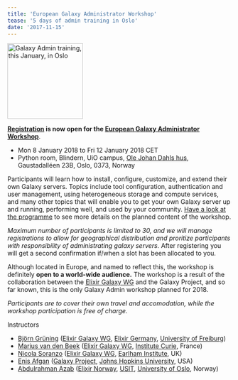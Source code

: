 ```yaml
---
title: 'European Galaxy Administrator Workshop'
tease: '5 days of admin training in Oslo'
date: '2017-11-15'
---
```

[<img class="float-right" src="/src/images/logos/ElixirNoTextLogo.png" alt="Galaxy Admin training, this January, in Oslo " width="170" />](https://www.elixir-europe.org/events/european-galaxy-administrator-workshop)

**[Registration](https://skjema.uio.no/galaxy-admin-workshop-2018) is now open for the [European Galaxy Administrator Workshop](https://www.elixir-europe.org/events/european-galaxy-administrator-workshop)**.

* Mon 8 January 2018 to Fri 12 January 2018 CET
* Python room, Blindern, UiO campus, [Ole Johan Dahls hus](https://www.uio.no/english/about/getting-around/areas/gaustad/ga06/
), Gaustadalléen 23B, Oslo, 0373, Norway

Participants will learn how to install, configure, customize, and extend their own Galaxy servers. Topics include tool configuration, authentication and user management, using heterogeneous storage and compute services, and many other topics that will enable you to get your own Galaxy server up and running, performing well, and used by your community. [Have a look at the programme](https://github.com/elixir-no-nels/dagobah-training/blob/2018-oslo/README.md) to see more details on the planned content of the workshop.

*Maximum number of participants is limited to 30, and we will manage registrations to allow for geographical distribution and proritize participants with responsibility of administrating galaxy servers.* After registering you will get a second confirmation if/when a slot has been allocated to you.

Although located in Europe, and named to reflect this, the workshop is definitely **open to a world-wide audience.** The workshop is a result of the collaboration between the [Elixir Galaxy WG](https://www.elixir-europe.org/about/groups/galaxy-wg) and the Galaxy Project, and so far known, this is the only Galaxy Admin workshop planned for 2018. 

*Participants are to cover their own travel and accomodation, while the workshop participation is free of charge.*

Instructors

* [Björn Grüning](https://github.com/bgruening) ([Elixir Galaxy WG](https://www.elixir-europe.org/about/groups/galaxy-wg), [Elixir Germany](https://www.elixir-europe.org/about-us/who-we-are/nodes/germany), [University of Freiburg](https://www.uni-freiburg.de/?set_language=en))
* [Marius van den Beek](https://github.com/mvdbeek) ([Elixir Galaxy WG](https://www.elixir-europe.org/about/groups/galaxy-wg), [Institute Curie](https://science.institut-curie.org/), France)
* [Nicola Soranzo](http://www.earlham.ac.uk/nicola-soranzo) ([Elixir Galaxy WG](https://www.elixir-europe.org/about/groups/galaxy-wg), [Earlham Institute](http://www.earlham.ac.uk/), UK)
* [Enis Afgan](/src/people/enis-afgan/index.md) ([Galaxy Project](/src/index.md), [Johns Hopkins University](https://jhu.edu/), USA)
* [Abdulrahman Azab](http://www.usit.uio.no/om/organisasjon/itf/ft/ansatte/azab/index.html) ([Elixir Norway](https://www.elixir-europe.org/about-us/who-we-are/nodes/norway), [USIT](http://www.usit.uio.no/), [University of Oslo](http://www.uio.no/), Norway)
